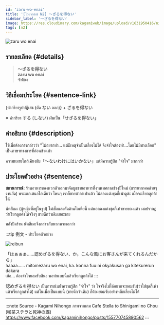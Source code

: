 ```yaml
---
id: 'zaru-wo-enai'
title: '[ไวยากรณ์ N2] 〜ざるを得ない'
sidebar_label: '〜ざるを得ない'
image: https://res.cloudinary.com/kagamiweb/image/upload/v1631950416/nihongo/grammar/n2/reibun/zaru-wo-enai.jpg
tags: [n2]
---
```


![zaru wo enai](https://res.cloudinary.com/kagamiweb/image/upload/v1631627507/nihongo/grammar/n2/zaru-wo-enai.png)

## รายละเอียด {#details}

> **〜ざるを得ない**  
> **zaru wo enai**  
> **จำต้อง**

## วิธีเชื่อมประโยค {#sentence-link}

{คำกริยารูปปฏิเสธ (ตัด ない ออก)} + ざるを得ない

※ คำกริยา する (しない) ผันเป็น「せざるを得ない」

## คำอธิบาย {#description}

ใช้เมื่อต้องการกล่าวว่า "ไม่อยากทำ… แต่มีเหตุจำเป็นเลี่ยงไม่ได้ จึงจำใจต้องทำ…โดยไม่มีทางเลือก" เป็นภาษาทางการที่ค่อนข้างเก่า

ความหมายใกล้เคียงกับ「〜ないわけにはいかない」แต่มีความรู้สึก "จำใจ" มากกว่า

## ประโยคตัวอย่าง {#sentence}

**สถานการณ์:** ร้านอาหารของพวกตัวเอกมาจัดบูธขายอาหารที่งานเทศกาลช่วงปีใหม่ (บรรยากาศคล้ายๆ งานวัด) พระเอกเสนอไอเดียว่า ไหนๆ เราก็ขายซาลาเปาแล้ว ไม่ลองแต่งชุดกี่เพ้าดูล่ะ เผื่อจะเรียกลูกค้าได้

นัตสึเมะ (ผู้หญิงที่อยู่ในรูป) ไม่เชื่อและคัดค้านไอเดียนี้ แต่พอลองแต่งชุดกี่เพ้าขายของแล้ว ผลปรากฎว่าเรียกลูกค้าได้จริงๆ ขายดีกว่าเดิมเยอะเลย

หลังปิดร้าน นัตสึเมะจึงกล่าวกับพวกพระเอกว่า

:::tip 例文 - ประโยคตัวอย่าง

![reibun](https://res.cloudinary.com/kagamiweb/image/upload/v1631950416/nihongo/grammar/n2/reibun/zaru-wo-enai.jpg)

「はぁぁぁ……認めざるを得ない、か。こんな風にお客さんが来てくれるんだから」  
haaaa...... mitomezaru wo enai, ka. konna fuu ni okyakusan ga kitekurerun dakara  
เฮ้อ... ต้องจำใจยอมรับสินะ พอทำแบบนี้แล้วเรียกลูกค้าได้
:::

認めざるを得ない เป็นการเน้นย้ำความรู้สึก "จำใจ" ว่า ใจจริงไม่ได้อยากจะยอมรับ(ว่าใส่ชุดกี่เพ้าแล้วเรียกลูกค้าได้) แต่ในเมื่อเป็นแบบนี้ (ขายดีกว่าเดิม) ก็ต้องยอมรับอย่างหลีกเลี่ยงไม่ได้

---
:::note Source - Kagami Nihongo
ภาพจากเกม Cafe Stella to Shinigami no Chou (喫茶ステラと死神の蝶)  
https://www.facebook.com/kagaminihongo/posts/155770745890562
:::